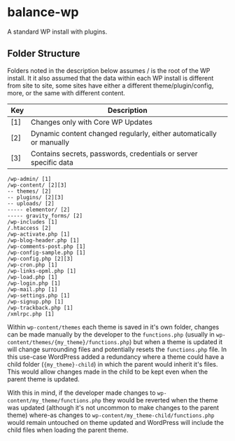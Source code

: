 # balance-wp
A standard WP install with plugins.

## Folder Structure
Folders noted in the description below assumes / is the root of the WP install. It it also assumed that the data within each WP install is different from site to site, some sites have either a different theme/plugin/config, more, or the same with different content.

| Key | Description |
|-|-|
|[1]| Changes only with Core WP Updates|
|[2]| Dynamic content changed regularly, either automatically or manually |
|[3]| Contains secrets, passwords, credentials or server specific data |

```
/wp-admin/ [1]
/wp-content/ [2][3]
-- themes/ [2]
-- plugins/ [2][3]
-- uploads/ [2]
----- elementor/ [2]
----- gravity_forms/ [2]
/wp-includes [1]
/.htaccess [2]
/wp-activate.php [1]
/wp-blog-header.php [1]
/wp-comments-post.php [1]
/wp-config-sample.php [1]
/wp-config.php [2][3]
/wp-cron.php [1]
/wp-links-opml.php [1]
/wp-load.php [1]
/wp-login.php [1]
/wp-mail.php [1]
/wp-settings.php [1]
/wp-signup.php [1]
/wp-trackback.php [1]
/xmlrpc.php [1]
```

Within `wp-content/themes` each theme is saved in it's own folder, changes can be made manually by the developer to the `functions.php` (usually in `wp-content/themes/{my_theme}/functions.php`) but when a theme is updated it will change surrounding files and potentially resets the `functions.php` file. In this use-case WordPress added a redundancy where a theme could have a child folder (`{my_theme}-child`) in which the parent would inherit it's files. This would allow changes made in the child to be kept even when the parent theme is updated.

With this in mind, if the developer made changes to `wp-content/my_theme/functions.php` they would be reverted when the theme was updated (although it's not uncommon to make changes to the parent theme) where-as changes to `wp-content/my_theme-child/functions.php` would remain untouched on theme updated and WordPress will include the child files when loading the parent theme.
